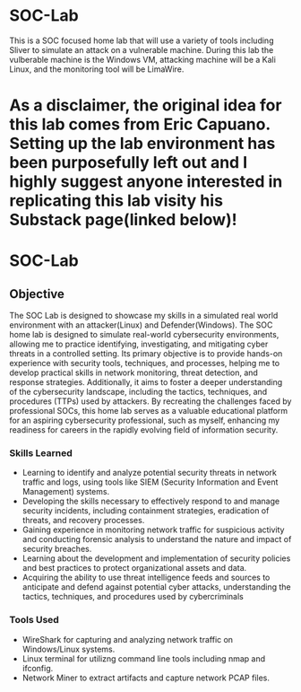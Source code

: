 # SOC-Lab
This is a SOC focused home lab that will use a variety of tools including Sliver to simulate an attack on a vulnerable machine. During this lab the vulberable machine is the Windows VM, attacking machine will be a Kali Linux, and the monitoring tool will be LimaWire. 

# As a disclaimer, the original idea for this lab comes from Eric Capuano. Setting up the lab environment has been purposefully left out and I highly suggest anyone interested in replicating this lab visity his Substack page(linked below)!

# SOC-Lab

## Objective

The SOC Lab is designed to showcase my skills in a simulated real world environment with an attacker(Linux) and Defender(Windows). The SOC home lab is designed to simulate real-world cybersecurity environments, allowing me to practice identifying, investigating, and mitigating cyber threats in a controlled setting. Its primary objective is to provide hands-on experience with security tools, techniques, and processes, helping me to develop practical skills in network monitoring, threat detection, and response strategies. Additionally, it aims to foster a deeper understanding of the cybersecurity landscape, including the tactics, techniques, and procedures (TTPs) used by attackers. By recreating the challenges faced by professional SOCs, this home lab serves as a valuable educational platform for an aspiring cybersecurity professional, such as myself, enhancing my readiness for careers in the rapidly evolving field of information security.
### Skills Learned

- Learning to identify and analyze potential security threats in network traffic and logs, using tools like SIEM (Security Information and Event Management) systems.
- Developing the skills necessary to effectively respond to and manage security incidents, including containment strategies, eradication of threats, and recovery processes.
- Gaining experience in monitoring network traffic for suspicious activity and conducting forensic analysis to understand the nature and impact of security breaches.
- Learning about the development and implementation of security policies and best practices to protect organizational assets and data.
- Acquiring the ability to use threat intelligence feeds and sources to anticipate and defend against potential cyber attacks, understanding the tactics, techniques, and procedures used by cybercriminals

### Tools Used


- WireShark for capturing and analyzing network traffic on Windows/Linux systems. 
- Linux terminal for utilizng command line tools including nmap and ifconfig.
- Network Miner to extract artifacts and capture network PCAP files.
